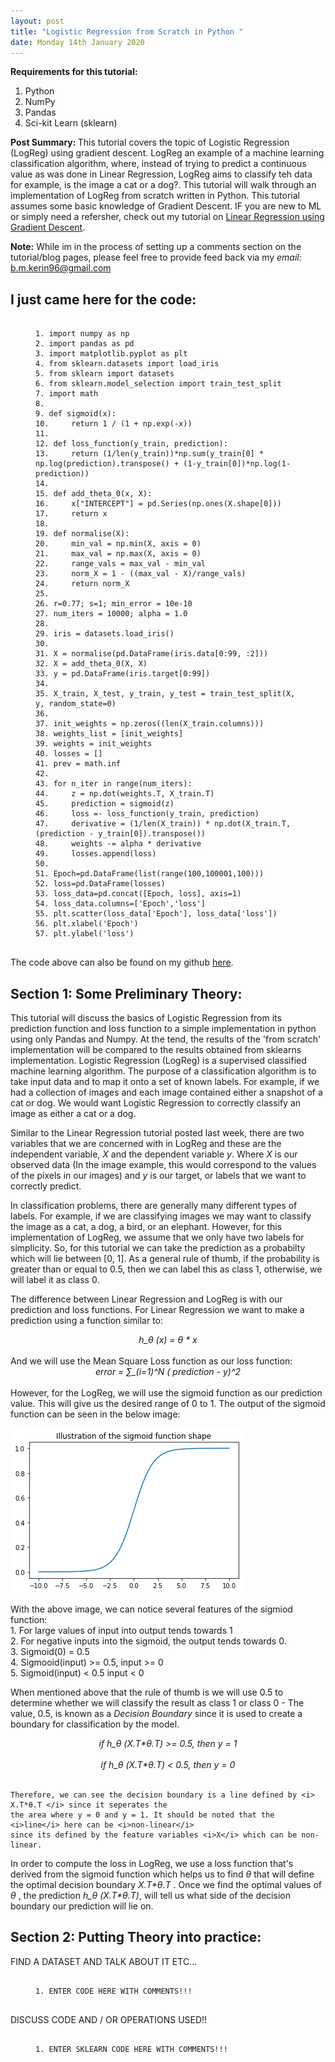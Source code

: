 ```yaml
---
layout: post
title: "Logistic Regression from Scratch in Python "
date: Monday 14th January 2020
---
```


<meta charset="UTF-8">
<meta name="description" content="Logistic Regression tutorial in python from scratch">
<meta name="keywords" content="Python, Machine Learning, Logisitc Regression, Tutorial, Tutorial from scratch">
<meta name="author" content="Breandán Kerin">

<p>
	<b>Requirements for this tutorial: </b>
	<ol>
		<li> 
			Python
		</li>
		<li> 
			NumPy
		</li>
		<li> 
			Pandas
		</li>
		<li> 
			Sci-kit Learn (sklearn)
		</li>
	</ol>
</P>

<p>
	<b> Post Summary: </b>  This tutorial covers the topic of Logistic Regression (LogReg) using gradient 
	descent. LogReg an example of a machine learning classification algorithm, where, instead of trying to
	predict a continuous value	as was done in Linear Regression, LogReg aims to classify teh data for 
	example, is the image a cat or a dog?. This tutorial will walk through an implementation of LogReg 
	from scratch written in Python. This tutorial assumes some basic knowledge of Gradient Descent. IF you 
	are new to ML or simply need a refersher, check out my tutorial on 
	<a href="/blog/2020/01/14/linear-regression-from-scratch">Linear Regression using Gradient Descent</a>.
</p>

<p>
	<b>Note:</b> While im in the process of setting up a comments section on the tutorial/blog pages, 
	please feel free to provide feed back via my <em>email:
	</em><a href="mailto:b.m.kerin96@gmail.com">b.m.kerin96@gmail.com</a>
</p>

<h2> 
	I just came here for the code:
</h2>

<figure>
<pre class="brush: python">
<code>
1. import numpy as np
2. import pandas as pd
3. import matplotlib.pyplot as plt
4. from sklearn.datasets import load_iris
5. from sklearn import datasets
6. from sklearn.model_selection import train_test_split
7. import math
8. 
9. def sigmoid(x):
10.     return 1 / (1 + np.exp(-x))
11.
12. def loss_function(y_train, prediction):
13.     return (1/len(y_train))*np.sum(y_train[0] * np.log(prediction).transpose() + (1-y_train[0])*np.log(1-prediction))
14.
15. def add_theta_0(x, X):
16.     x["INTERCEPT"] = pd.Series(np.ones(X.shape[0]))
17.     return x
18.
19. def normalise(X): 
20.     min_val = np.min(X, axis = 0) 
21.     max_val = np.max(X, axis = 0) 
22.     range_vals = max_val - min_val 
23.     norm_X = 1 - ((max_val - X)/range_vals) 
24.     return norm_X 
25. 	
26. r=0.77; s=1; min_error = 10e-10
27. num_iters = 10000; alpha = 1.0
28. 
29. iris = datasets.load_iris() 
30.
31. X = normalise(pd.DataFrame(iris.data[0:99, :2]))
32. X = add_theta_0(X, X)
33. y = pd.DataFrame(iris.target[0:99])
34. 
35. X_train, X_test, y_train, y_test = train_test_split(X, y, random_state=0)
36. 
37. init_weights = np.zeros((len(X_train.columns)))
38. weights_list = [init_weights]
39. weights = init_weights
40. losses = []
41. prev = math.inf
42. 
43. for n_iter in range(num_iters):
44.     z = np.dot(weights.T, X_train.T)
45.     prediction = sigmoid(z)
46.     loss =- loss_function(y_train, prediction)
47.     derivative = (1/len(X_train)) * np.dot(X_train.T, (prediction - y_train[0]).transpose())
48.     weights -= alpha * derivative
49.     losses.append(loss)
50. 
51. Epoch=pd.DataFrame(list(range(100,100001,100)))
52. loss=pd.DataFrame(losses)
53. loss_data=pd.concat([Epoch, loss], axis=1)
54. loss_data.columns=['Epoch','loss']
55. plt.scatter(loss_data['Epoch'], loss_data['loss'])
56. plt.xlabel('Epoch')
57. plt.ylabel('loss')
</code>
</pre>
</figure>

<p>
	The code above can also be found on my github 
	<a href='https://github.com/kerinb/CodeBlogRepo/tree/master/LogisticRegressionBlog'>here</a>.
</p>

<h2>
	Section 1: Some Preliminary Theory: 
</h2>

<p>
	This tutorial will discuss the basics of Logistic Regression from its prediction function and loss 
	function to a simple implementation in python using only Pandas and Numpy. At the tend, the results of
	the 'from scratch' implementation will be compared to the results obtained from sklearns implementation.
	Logistic Regression (LogReg) is a supervised classified machine learning algorithm. The purpose of a 
	classification algorithm is to take input data and to map it onto a set of known labels. For example, 
	if we had a collection of images and each image contained either a snapshot of a cat or dog. We would 
	want Logistic Regression to correctly classify an image as either a cat or a dog. 
</p>

<p>
	Similar to the Linear Regression tutorial posted last week, there are two variables that we are 
	concerned with in LogReg and these are the independent variable, <i>X</i> and the dependent variable 
	<i>y</i>. Where <i>X</i> is our observed data (In the image example, this would correspond to the 
	values of the pixels in our images) and <i>y</i> is our target, or labels that we want to correctly 
	predict. 
</p>

<p>
	In classification problems, there are generally many different types of labels. For example, if we
	are classifying images we may want to classify the image as a cat, a dog, a bird, or an elephant. 
	However, for this implementation of LogReg, we assume that we only have two labels for simplicity. 
	So, for this tutorial we can take the prediction as a probabilty which will lie between [0, 1]. As
	a general rule of thumb, if the probability is greater than or equal to 0.5, then we can label this 
	as class 1, otherwise, we will label it as class 0. 
</p>

<p>
	The difference between Linear Regression and LogReg is with our prediction and loss functions. 
	For Linear Regression we want to make a prediction using a function similar to:<br>
	<center><i>h_θ (x) = θ * x</i></center> <br>
	And we will use the Mean Square Loss function as our loss function:<br>
	<center> <i> error = ∑_(i=1)^N ( prediction - y)^2 </i> </center><br>
	However, for the LogReg, we will use the sigmoid function as our prediction value. This will give us
	the desired range of 0 to 1. The output of the sigmoid function can be seen in the below image:
</p>

![](/files/LogisticRegressionBlog/logRegRange.png)

<p>
	With the above image, we can notice several features of the sigmiod function:<br>
	1. For large values of input into output tends towards 1<br>
	2. For negative inputs into the sigmoid, the output tends towards 0. <br>
	3. Sigmoid(0) = 0.5<br>
	4. Sigmooid(input) >= 0.5, input >= 0<br>
	5. Sigmoid(input) < 0.5 input < 0<br>
</p>

<p>
	When mentioned above that the rule of thumb is we will use 0.5 to determine whether we will classify
	the result as class 1 or class 0 - The value, 0.5, is known as a <i>Decision Boundary</i> since it
	is used to create a boundary for classification by the model. <br>
	<center><i> if h_θ (X.T*θ.T) >= 0.5, then y  = 1 </i></center><br>
	<center><i> if h_θ (X.T*θ.T) < 0.5, then y  = 0 </i></center><br> 
	
	Therefore, we can see the decision boundary is a line defined by <i> X.T*θ.T </i> since it seperates the 
	the area where y = 0 and y = 1. It should be noted that the <i>line</i> here can be <i>non-linear</i> 
	since its defined by the feature variables <i>X</i> which can be non-linear. 
</p>

<p>
	In order to compute the loss in LogReg, we use a loss function that's derived from the sigmoid function
	which helps us to find <i>θ</i> that will define the optimal decision boundary <i> X.T*θ.T </i>. Once
	we find the optimal values of <i>θ</i> , the prediction <i>h_θ (X.T*θ.T)</i>, will tell us what side 
	of the decision boundary our prediction will lie on. 
</p>

<h2>
	Section 2: Putting Theory into practice: 
</h2>

<p>
	FIND A DATASET AND TALK ABOUT IT ETC...
</p>

<figure>
<pre class="brush: python">
<code>
1. ENTER CODE HERE WITH COMMENTS!!!
</code>
</pre>
</figure>

<p>
	DISCUSS CODE AND / OR OPERATIONS USED!! 
</p>

<figure>
<pre class="brush: python">
<code>
1. ENTER SKLEARN CODE HERE WITH COMMENTS!!!
</code>
</pre>
</figure>